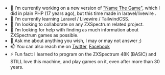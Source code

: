 - 🔭 I’m currently working on a new version of ["Name The Game"](https://www.name-the-game-net), which I did in plain PHP (17 years ago), but this time made in laravel/livewire .
- 🌱 I’m currently learning Laravel / Livewire / TailwindCSS.
- 👯 I’m looking to collaborate on any ZXSpectrum related project.
- 🤔 I’m looking for help with finding as much information about ZXSpectrum games as possible.
- 💬 Ask me about anything you wish, I may or may not answer ;)
- 📫 You can also reach me on [Twitter](https://twitter.com/joselaborges), [Facebook](https://www.facebook.com/RootShell.jb/)
- ⚡ Fun fact: I learned to program on the ZXSpectrum 48K (BASIC) and STILL love this machine, and play games on it, even after more than 30 years.
